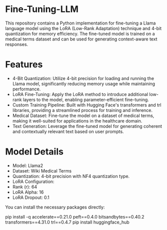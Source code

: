 # Fine-Tuning-LLM
This repository contains a Python implementation for fine-tuning a Llama language model using the LoRA (Low-Rank Adaptation) technique and 4-bit quantization for memory efficiency. The fine-tuned model is trained on a medical terms dataset and can be used for generating context-aware text responses.

# Features
- 4-Bit Quantization: Utilize 4-bit precision for loading and running the Llama model, significantly reducing memory usage while maintaining performance.
- LoRA Fine-Tuning: Apply the LoRA method to introduce additional low-rank layers to the model, enabling parameter-efficient fine-tuning.
- Custom Training Pipeline: Built with Hugging Face's transformers and trl libraries, providing a streamlined process for training and inference.
- Medical Dataset: Fine-tune the model on a dataset of medical terms, making it well-suited for applications in the healthcare domain.
- Text Generation: Leverage the fine-tuned model for generating coherent and contextually relevant text based on user prompts.


# Model Details
- Model: Llama2
- Dataset: Wiki Medical Terms
- Quantization: 4-bit precision with NF4 quantization type.
- LoRA Configuration:
- Rank (r): 64
- LoRA Alpha: 16
- LoRA Dropout: 0.1


You can install the necessary packages directly:

pip install -q accelerate==0.21.0 peft==0.4.0 bitsandbytes==0.40.2 transformers==4.31.0 trl==0.4.7
pip install huggingface_hub
